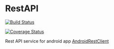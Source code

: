 # RestAPI

[![Build Status](https://travis-ci.org/ovchinnikov94/RestAPI.svg?branch=master)](https://travis-ci.org/ovchinnikov94/RestAPI)

[![Coverage Status](https://coveralls.io/repos/github/ovchinnikov94/RestAPI/badge.svg?branch=master)](https://coveralls.io/github/ovchinnikov94/RestAPI?branch=master)

Rest API service for android app [AndroidRestClient](https://github.com/ovchinnikov94/AndroidRestClient)